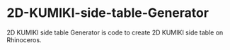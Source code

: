 # 2D-KUMIKI-side-table-Generator

2D KUMIKI side table Generator is code to create 2D KUMIKI side table on Rhinoceros.
